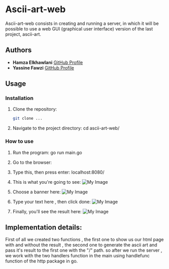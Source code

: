 # Ascii-art-web

Ascii-art-web consists in creating and running a server, in which it will be possible to use a web GUI (graphical user interface) version of the last project, ascii-art.

## Authors

- **Hamza Elkhawlani** [GitHub Profile](https://github.com/heeemzaaa)
- **Yassine Fawzi** [GitHub Profile](https://github.com/yassinefawzi)

## Usage

### Installation 

1. Clone the repository:
   ```bash
   git clone ...

2. Navigate to the project directory:
   cd ascii-art-web/

### How to use

1. Run the program:
   go run main.go

2. Go to the browser:
   
3. Type this, then press enter:
   localhost:8080/

4. This is what you're going to see:
   ![My Image](image1.png)

5. Choose a banner here:
   ![My Image](image2.png)

6. Type your text here , then click done:
   ![My Image](image3.png)

7. Finally, you'll see the result here:
   ![My Image](image4.png)


## Implementation details:

   First of all we created two functions , the first one to show us our html page with and without the result , the second one to generate the ascii art and pass it's result to the first one with the "/" path. so after we run the server , we work with the two handlers function in the main using handlefunc function of the http package in go.
